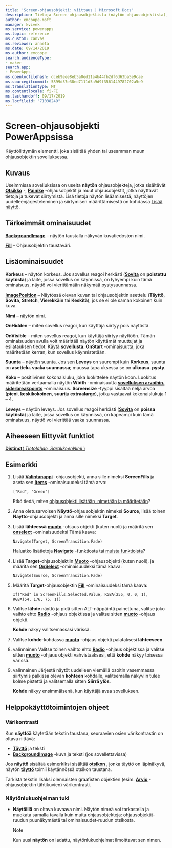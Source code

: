 ```yaml
---
title: 'Screen-ohjausobjekti: viittaus | Microsoft Docs'
description: Tietoja Screen-ohjausobjektista (näytön ohjausobjektista), kuten ominaisuudet ja esimerkkejä
author: emcoope-msft
manager: kvivek
ms.service: powerapps
ms.topic: reference
ms.custom: canvas
ms.reviewer: anneta
ms.date: 09/14/2019
ms.author: emcoope
search.audienceType:
- maker
search.app:
- PowerApps
ms.openlocfilehash: dceb9eee8eb5a0ed11a4b44fb2df6d63ba5e9cae
ms.sourcegitcommit: 5899d37e38ed7111d5a9d9f3561449782702a5e9
ms.translationtype: MT
ms.contentlocale: fi-FI
ms.lasthandoff: 09/17/2019
ms.locfileid: "71038249"
---
```

# <a name="screen-control-in-powerapps"></a>Screen-ohjausobjekti PowerAppsissa

Käyttöliittymän elementti, joka sisältää yhden tai useamman muun ohjausobjektin sovelluksessa.

## <a name="description"></a>Kuvaus

Useimmissa sovelluksissa on useita **näytön** ohjausobjekteja, jotka sisältävät **[Otsikko](control-text-box.md)** -, **[Painike](control-button.md)** -ohjausobjektit ja muut ohjausobjektit, jotka näyttävät tietoja ja tukevat siirtymistä. Lisä tietoja näytön lisäämisestä, näyttöjen uudelleenjärjesteleminen ja siirtymisen määrittämisestä on kohdassa [Lisää näyttö](../add-screen-context-variables.md).

## <a name="key-properties"></a>Tärkeimmät ominaisuudet

**[BackgroundImage](properties-visual.md)** – näytön taustalla näkyvän kuvatiedoston nimi.

**[Fill](properties-color-border.md)** – Ohjausobjektin taustaväri.

## <a name="additional-properties"></a>Lisäominaisuudet

**Korkeus** – näytön korkeus. Jos sovellus reagoi herkästi ([**Sovita**](../set-aspect-ratio-portrait-landscape.md#change-screen-size-and-orientation) on **poistettu käytöstä**) ja laite, jossa sovellus on käynnissä, on lyhyempi kuin tämä ominaisuus, näyttö voi vierittämään näkymää pystysuunnassa.

**[ImagePosition](properties-visual.md)** – Näytössä olevan kuvan tai ohjausobjektin asettelu (**Täyttö**, **Sovita**, **Stretch**, **Vierekkäin** tai **Keskitä**), jos se ei ole saman kokoinen kuin kuva.

**Nimi** – näytön nimi.

**OnHidden** – miten sovellus reagoi, kun käyttäjä siirtyy pois näytöstä.

**OnVisible** – miten sovellus reagoi, kun käyttäjä siirtyy näyttöön.  Tämän ominaisuuden avulla voit määrittää näytön käyttämät muuttujat ja esilatauksen tiedot.  Käytä [**sovellusta. OnStart**](../functions/object-app.md#onstart-property) -ominaisuutta, joka määritetään kerran, kun sovellus käynnistetään.

**Suunta** – näytön suunta. Jos sen **Leveys** on suurempi kuin **Korkeus**, suunta on **asettelu. vaaka suunnassa**; muussa tapa uksessa se on **ulkoasu. pysty**.

**Koko** – positiivinen kokonaisluku, joka luokittelee näytön koon. Luokitus määritetään vertaamalla näytön **Width** -ominaisuutta [**sovelluksen arvoihin. siderbreakpoints**](../functions/signals.md) -ominaisuus. **Screensize** -tyyppi sisältää neljä arvoa (**pieni**, **keskikokoinen**, **suuri**ja **extraalarge**), jotka vastaavat kokonaislukuja 1 – 4.

**Leveys** – näytön leveys. Jos sovellus reagoi herkästi ([**Sovita**](../set-aspect-ratio-portrait-landscape.md#change-screen-size-and-orientation) on **poissa käytöstä**) ja laite, jossa sovellus on käynnissä, on kapeampi kuin tämä ominaisuus, näyttö voi vierittää vaaka suunnassa.

## <a name="related-functions"></a>Aiheeseen liittyvät funktiot

[**Distinct**( *Tietolähde*, *SarakkeenNimi* )](../functions/function-distinct.md)

## <a name="example"></a>Esimerkki

1. Lisää **[Valintanappi](control-radio.md)** -ohjausobjekti, anna sille nimeksi **ScreenFills** ja aseta sen **[Items](properties-core.md)** -ominaisuudeksi tämä arvo:

    `["Red", "Green"]`

    Etkö tiedä, miten [ohjausobjekti lisätään, nimetään ja määritetään](../add-configure-controls.md)?

1. Anna oletusarvoisen **Näyttö**-ohjausobjektin nimeksi **Source**, lisää toinen **Näyttö**-ohjausobjekti ja anna sille nimeksi **Target**.

1. Lisää **lähteessä** **[muoto](control-shapes-icons.md)** -ohjaus objekti (kuten nuoli) ja määritä sen **[onselect](properties-core.md)** -ominaisuudeksi Tämä kaava:

    `Navigate(Target, ScreenTransition.Fade)`

    Haluatko lisätietoja **[Navigate](../functions/function-navigate.md)** -funktiosta tai [muista funktioista](../formula-reference.md)?

1. Lisää **Target**-ohjausobjektiin **[Muoto](control-shapes-icons.md)** -ohjausobjekti (kuten nuoli), ja määritä sen **[OnSelect](properties-core.md)** -ominaisuudeksi tämä kaava:

    `Navigate(Source, ScreenTransition.Fade)`

1. Määritä **Target**-ohjausobjektin **[Fill](properties-color-border.md)** -ominaisuudeksi tämä kaava:

    `If("Red" in ScreenFills.Selected.Value, RGBA(255, 0, 0, 1), RGBA(54, 176, 75, 1))`

1. Valitse **lähde** näyttö ja pidä sitten ALT-näppäintä painettuna, valitse joko vaihto ehto **[Radio](control-radio.md)** -ohjaus objektissa ja valitse sitten **[muoto](control-shapes-icons.md)** -ohjaus objekti.

    **Kohde** näkyy valitsemassasi värissä.

1. Valitse **kohde**-kohdassa **[muoto](control-shapes-icons.md)** -ohjaus objekti palataksesi **lähteeseen**.

1. valinnainen Valitse toinen vaihto ehto **[Radio](control-radio.md)** -ohjaus objektissa ja valitse sitten **[muoto](control-shapes-icons.md)** -ohjaus objekti vahvistaaksesi, että **kohde** näkyy toisessa värissä.

1. valinnainen Järjestä näytöt uudelleen viemällä osoitin vasemmassa siirtymis palkissa olevan **kohteen** kohdalle, valitsemalla näkyviin tulee kolme pistettä ja valitsemalla sitten **Siirrä ylös**.

    **Kohde** näkyy ensimmäisenä, kun käyttäjä avaa sovelluksen.

## <a name="accessibility-guidelines"></a>Helppokäyttötoimintojen ohjeet

### <a name="color-contrast"></a>Värikontrasti

Kun **näyttöä** käytetään tekstin taustana, seuraavien osien värikontrastin on oltava riittävä:

- **[Täyttö](properties-color-border.md)** ja teksti
- **[BackgroundImage](properties-visual.md)** -kuva ja teksti (jos sovellettavissa)

Jos **näyttö** sisältää esimerkiksi sisältää **[otsikon](control-text-box.md)** , jonka täyttö on läpinäkyvä, näytön **[täyttö](properties-color-border.md)** toimii käytännössä otsikon taustana.

Tarkista tekstin lisäksi olennaisten graafisten objektien (esim. **[Arvio](control-rating.md)** -ohjausobjektin tähtikuvien) värikontrasti.

### <a name="screen-reader-support"></a>Näytönlukuohjelman tuki

- **Näytöillä** on oltava kuvaava nimi. Näytön nimeä voi tarkastella ja muokata samalla tavalla kuin muita ohjausobjekteja: ohjausobjektit-ruudun puunäkymästä tai ominaisuudet-ruudun otsikosta.

    > [!NOTE]
  > Kun uusi **näytön** on ladattu, näytönlukuohjelmat ilmoittavat sen nimen.
